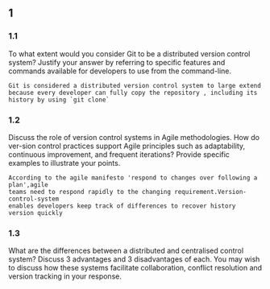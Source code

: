 ## 1
### 1.1
To what extent would you consider Git to be a distributed version control system? Justify your answer by referring to specific features and commands available for developers to use from the command-line.

```
Git is considered a distributed version control system to large extend because every developer can fully copy the repository , including its history by using `git clone`
```

### 1.2
Discuss the role of version control systems in Agile methodologies. How do ver-sion control practices support Agile principles such as adaptability, continuous improvement, and frequent iterations? Provide specific examples to illustrate your points.

```
According to the agile manifesto 'respond to changes over following a plan',agile
teams need to respond rapidly to the changing requirement.Version-control-system
enables developers keep track of differences to recover history version quickly
```

### 1.3
What are the differences between a distributed and centralised control system? Discuss 3 advantages and 3 disadvantages of each. You may wish to discuss how these systems facilitate collaboration, conflict resolution and version tracking in your response.

```


```